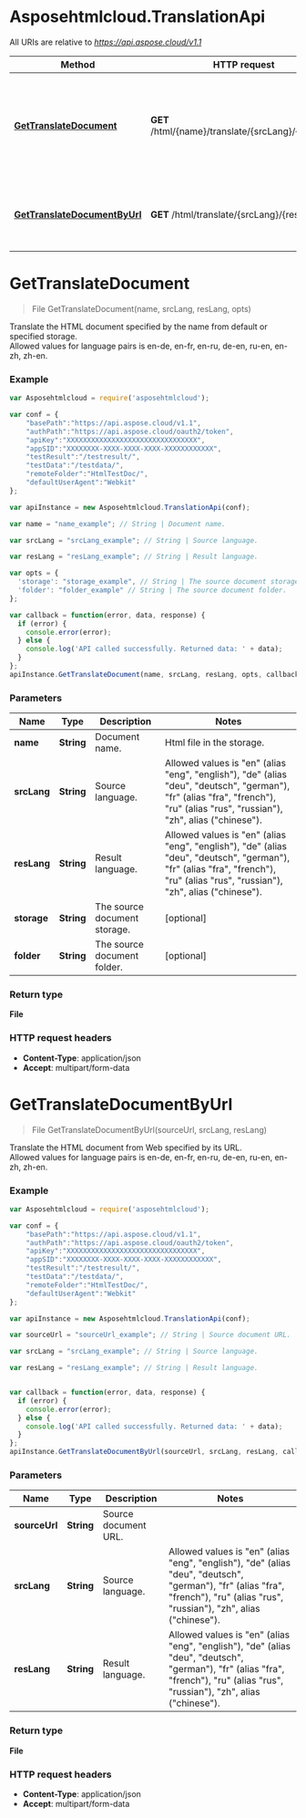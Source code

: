 # Asposehtmlcloud.TranslationApi

All URIs are relative to *https://api.aspose.cloud/v1.1*

Method | HTTP request | Description
------------- | ------------- | -------------
[**GetTranslateDocument**](TranslationApi.md#GetTranslateDocument) | **GET** /html/{name}/translate/{srcLang}/{resLang} | Translate the HTML document specified by the name from default or specified storage. 
[**GetTranslateDocumentByUrl**](TranslationApi.md#GetTranslateDocumentByUrl) | **GET** /html/translate/{srcLang}/{resLang} | Translate the HTML document from Web specified by its URL.


<a name="GetTranslateDocument"></a>
# **GetTranslateDocument**
> File GetTranslateDocument(name, srcLang, resLang, opts)

Translate the HTML document specified by the name from default or specified storage.     
Allowed values for language pairs is en-de, en-fr, en-ru, de-en, ru-en, en-zh, zh-en. 

### Example
```javascript
var Asposehtmlcloud = require('asposehtmlcloud');

var conf = {
    "basePath":"https://api.aspose.cloud/v1.1",
    "authPath":"https://api.aspose.cloud/oauth2/token",
    "apiKey":"XXXXXXXXXXXXXXXXXXXXXXXXXXXXXXXX",
    "appSID":"XXXXXXXX-XXXX-XXXX-XXXX-XXXXXXXXXXXX",
    "testResult":"/testresult/",
    "testData":"/testdata/",
    "remoteFolder":"HtmlTestDoc/",
    "defaultUserAgent":"Webkit"
};

var apiInstance = new Asposehtmlcloud.TranslationApi(conf);

var name = "name_example"; // String | Document name.

var srcLang = "srcLang_example"; // String | Source language.

var resLang = "resLang_example"; // String | Result language.

var opts = { 
  'storage': "storage_example", // String | The source document storage.
  'folder': "folder_example" // String | The source document folder.
};

var callback = function(error, data, response) {
  if (error) {
    console.error(error);
  } else {
    console.log('API called successfully. Returned data: ' + data);
  }
};
apiInstance.GetTranslateDocument(name, srcLang, resLang, opts, callback);
```

### Parameters

Name | Type | Description  | Notes
------------- | ------------- | ------------- | -------------
 **name** | **String**| Document name. | Html file in the storage.
 **srcLang** | **String**| Source language. | Allowed values is "en" (alias "eng", "english"), "de" (alias "deu", "deutsch", "german"), "fr" (alias "fra", "french"), "ru" (alias "rus", "russian"), "zh", alias ("chinese").
 **resLang** | **String**| Result language. | Allowed values is "en" (alias "eng", "english"), "de" (alias "deu", "deutsch", "german"), "fr" (alias "fra", "french"), "ru" (alias "rus", "russian"), "zh", alias ("chinese").
 **storage** | **String**| The source document storage. | [optional] 
 **folder** | **String**| The source document folder. | [optional] 

### Return type

**File**

### HTTP request headers

 - **Content-Type**: application/json
 - **Accept**: multipart/form-data

<a name="GetTranslateDocumentByUrl"></a>
# **GetTranslateDocumentByUrl**
> File GetTranslateDocumentByUrl(sourceUrl, srcLang, resLang)

Translate the HTML document from Web specified by its URL.     
Allowed values for language pairs is en-de, en-fr, en-ru, de-en, ru-en, en-zh, zh-en.

### Example
```javascript
var Asposehtmlcloud = require('asposehtmlcloud');

var conf = {
    "basePath":"https://api.aspose.cloud/v1.1",
    "authPath":"https://api.aspose.cloud/oauth2/token",
    "apiKey":"XXXXXXXXXXXXXXXXXXXXXXXXXXXXXXXX",
    "appSID":"XXXXXXXX-XXXX-XXXX-XXXX-XXXXXXXXXXXX",
    "testResult":"/testresult/",
    "testData":"/testdata/",
    "remoteFolder":"HtmlTestDoc/",
    "defaultUserAgent":"Webkit"
};

var apiInstance = new Asposehtmlcloud.TranslationApi(conf);

var sourceUrl = "sourceUrl_example"; // String | Source document URL.

var srcLang = "srcLang_example"; // String | Source language.

var resLang = "resLang_example"; // String | Result language.


var callback = function(error, data, response) {
  if (error) {
    console.error(error);
  } else {
    console.log('API called successfully. Returned data: ' + data);
  }
};
apiInstance.GetTranslateDocumentByUrl(sourceUrl, srcLang, resLang, callback);
```

### Parameters

Name | Type | Description  | Notes
------------- | ------------- | ------------- | -------------
 **sourceUrl** | **String**| Source document URL. | 
 **srcLang** | **String**| Source language. | Allowed values is "en" (alias "eng", "english"), "de" (alias "deu", "deutsch", "german"), "fr" (alias "fra", "french"), "ru" (alias "rus", "russian"), "zh", alias ("chinese").
 **resLang** | **String**| Result language. | Allowed values is "en" (alias "eng", "english"), "de" (alias "deu", "deutsch", "german"), "fr" (alias "fra", "french"), "ru" (alias "rus", "russian"), "zh", alias ("chinese").

### Return type

**File**

### HTTP request headers

 - **Content-Type**: application/json
 - **Accept**: multipart/form-data
